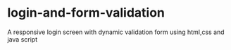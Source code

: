 # login-and-form-validation
A responsive login screen with dynamic validation form using html,css and java script

